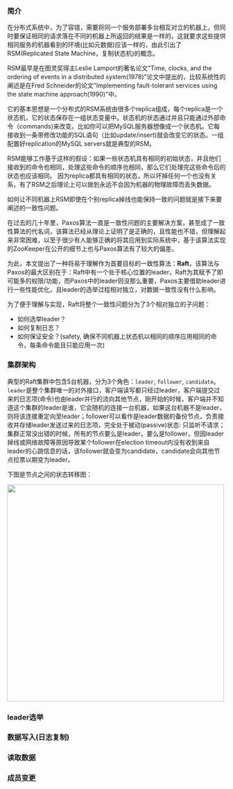 ### 简介
在分布式系统中，为了容错，需要将同一个服务部署多台相互对立的机器上，但同时要保证相同的请求落在不同的机器上所返回的结果是一样的，这就要求这些提供相同服务的机器看到的环境(比如元数据)应该一样的，由此引出了RSM(Replicated State Machine，复制状态机)的概念。

RSM最早是在图灵奖得主Leslie Lamport的著名论文"Time, clocks, and the ordering of events in a distributed system(1978)"论文中提出的，比较系统性的阐述是在Fred Schneider的论文"Implementing fault-tolerant services using the state machine approach(1990)"中。

它的基本思想是一个分布式的RSM系统由很多个replica组成，每个replica是一个状态机，它的状态保存在一组状态变量中。状态机的状态通过并且只能通过外部命令（commands)来改变。比如你可以把MySQL服务器想像成一个状态机。它每接收到一条带修改功能的SQL语句（比如update/insert)就会改变它的状态。一组配置好replication的MySQL servers就是典型的RSM。

RSM能够工作基于这样的假设：如果一些状态机具有相同的初始状态，并且他们接收到的命令也相同，处理这些命令的顺序也相同，那么它们处理完这些命令后的状态也应该相同。 因为replica都具有相同的状态，所以坏掉任何一个也没有关系，有了RSM之后理论上可以做到永远不会因为机器的物理故障而丢失数据。

如何让不同机器上RSM即使在个别replica掉线也能保持一致的问题就是接下来要阐述的一致性问题。

在过去的几十年里，Paxos算法一直是一致性问题的主要解决方案，甚至成了一致性算法的代名词，该算法已经从理论上证明了是正确的，且性能也不错，但理解起来非常困难，以至于很少有人能够正确的将其应用到实际系统中，基于该算法实现的ZooKeeper在公开的细节上也与Paxos算法有了较大的偏差。

为此，本文提出了一种将易于理解作为首要目标的一致性算法：**Raft**，该算法与Paxos的最大区别在于：Raft中有一个处于核心位置的leader，Raft为其赋予了即可能多的权限/功能，而Paxos中的leader则没那么重要，Paxos主要借助leader进行一些性能优化，且leader的选举过程相对独立，对数据一致性没有什么影响。

为了便于理解与实现，Raft将整个一致性问题分为了3个相对独立的子问题：
- 如何选举leader？
- 如何复制日志？
- 如何保证安全？(safety, 确保不同机器上状态机以相同的顺序应用相同的命令，每条命令能且只能应用一次)

### 集群架构
典型的Raft集群中包含5台机器，分为3个角色：`leader`, `follower`, `candidate`。`leader`是整个集群唯一的对外接口，客户端读写都只经过leader，客户端提交过来的日志项(命令)也由leader并行的流向其他节点，刚开始的时候，客户端并不知道这个集群的leader是谁，它会随机的连接一台机器，如果这台机器不是leader，则将该连接重定向至leader；follower可以看作是leader数据的备份节点，负责接收并存储leader发送过来的日志项，完全处于被动(passive)状态: 只监听不请求；集群正常没出错的时候，所有的节点要么是leader，要么是follower，但因leader掉线或网络故障等原因导致某个follower在election timeout内没有收到来自leader的心跳信息的话，该follower就会变为candidate，candidate会向其他节点拉票以期变为leader。

下图是节点之间的状态转移图：

<img src="https://github.com/zxhcodes/distributed-computing-course/blob/master/3_coordination/imgs/raft_status.png" width="500px"/>

### leader选举


### 数据写入(日志复制)


### 读取数据


### 成员变更